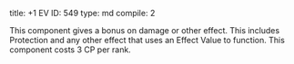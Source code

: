 title:          +1 EV
ID:             549
type:           md
compile:        2


This component gives a bonus on damage or other effect. This includes Protection and any other effect that uses an Effect Value to function. This component costs 3 CP per rank.